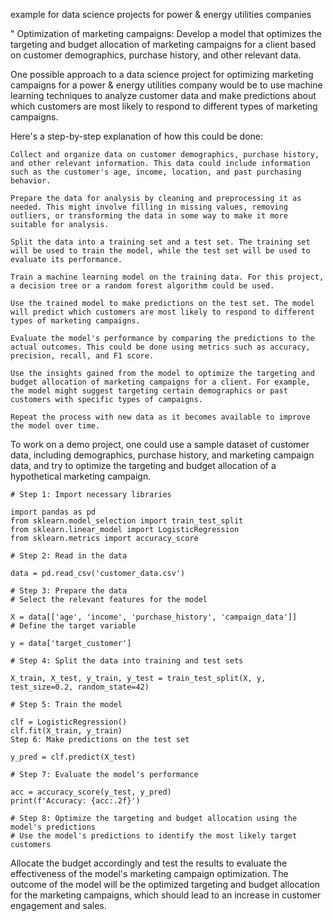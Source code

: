 example for data science projects for power & energy utilities companies

"
Optimization of marketing campaigns: Develop a model that optimizes the targeting and budget allocation of marketing campaigns for a client based on customer demographics, purchase history, and other relevant data.

One possible approach to a data science project for optimizing marketing campaigns for a power & energy utilities company would be to use machine learning techniques to analyze customer data and make predictions about which customers are most likely to respond to different types of marketing campaigns.

Here's a step-by-step explanation of how this could be done:

    Collect and organize data on customer demographics, purchase history, and other relevant information. This data could include information such as the customer's age, income, location, and past purchasing behavior.

    Prepare the data for analysis by cleaning and preprocessing it as needed. This might involve filling in missing values, removing outliers, or transforming the data in some way to make it more suitable for analysis.

    Split the data into a training set and a test set. The training set will be used to train the model, while the test set will be used to evaluate its performance.

    Train a machine learning model on the training data. For this project, a decision tree or a random forest algorithm could be used.

    Use the trained model to make predictions on the test set. The model will predict which customers are most likely to respond to different types of marketing campaigns.

    Evaluate the model's performance by comparing the predictions to the actual outcomes. This could be done using metrics such as accuracy, precision, recall, and F1 score.

    Use the insights gained from the model to optimize the targeting and budget allocation of marketing campaigns for a client. For example, the model might suggest targeting certain demographics or past customers with specific types of campaigns.

    Repeat the process with new data as it becomes available to improve the model over time.

To work on a demo project, one could use a sample dataset of customer data, including demographics, purchase history, and marketing campaign data, and try to optimize the targeting and budget allocation of a hypothetical marketing campaign.

    # Step 1: Import necessary libraries

    import pandas as pd
    from sklearn.model_selection import train_test_split
    from sklearn.linear_model import LogisticRegression
    from sklearn.metrics import accuracy_score
    
    # Step 2: Read in the data

    data = pd.read_csv('customer_data.csv')
    
    # Step 3: Prepare the data
    # Select the relevant features for the model

    X = data[['age', 'income', 'purchase_history', 'campaign_data']]
    # Define the target variable

    y = data['target_customer']
    
    # Step 4: Split the data into training and test sets

    X_train, X_test, y_train, y_test = train_test_split(X, y, test_size=0.2, random_state=42)
    
    # Step 5: Train the model

    clf = LogisticRegression()
    clf.fit(X_train, y_train)
    Step 6: Make predictions on the test set

    y_pred = clf.predict(X_test)
    
    # Step 7: Evaluate the model's performance

    acc = accuracy_score(y_test, y_pred)
    print(f'Accuracy: {acc:.2f}')
    
    # Step 8: Optimize the targeting and budget allocation using the model's predictions
    # Use the model's predictions to identify the most likely target customers

Allocate the budget accordingly and test the results to evaluate the effectiveness of the model's marketing campaign optimization. The outcome of the model will be the optimized targeting and budget allocation for the marketing campaigns, which should lead to an increase in customer engagement and sales.

